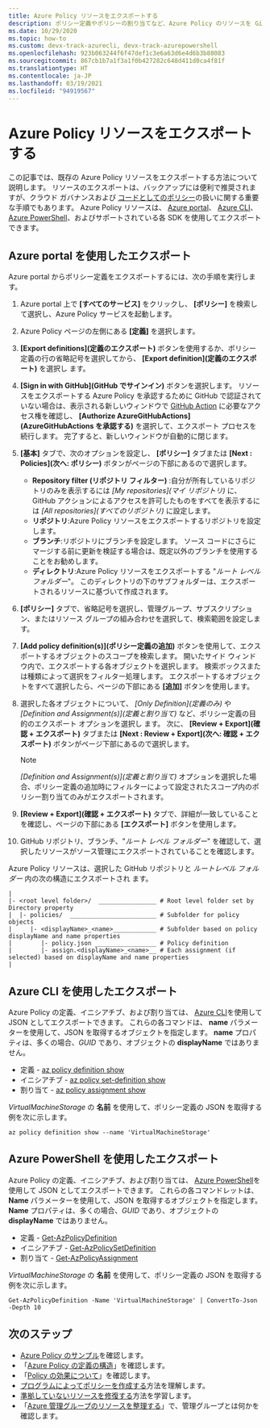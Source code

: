 ```yaml
---
title: Azure Policy リソースをエクスポートする
description: ポリシー定義やポリシーの割り当てなど、Azure Policy のリソースを GitHub にエクスポートするやり方を学習します。
ms.date: 10/29/2020
ms.topic: how-to
ms.custom: devx-track-azurecli, devx-track-azurepowershell
ms.openlocfilehash: 923b063244f6f47def1c3e6a63d6e4d6b3b88083
ms.sourcegitcommit: 867cb1b7a1f3a1f0b427282c648d411d0ca4f81f
ms.translationtype: HT
ms.contentlocale: ja-JP
ms.lasthandoff: 03/19/2021
ms.locfileid: "94919567"
---
```

# <a name="export-azure-policy-resources"></a>Azure Policy リソースをエクスポートする

この記事では、既存の Azure Policy リソースをエクスポートする方法について説明します。 リソースのエクスポートは、バックアップには便利で推奨されますが、クラウド ガバナンスおよび [コードとしてのポリシー](../concepts/policy-as-code.md)の扱いに関する重要な手順でもあります。 Azure Policy リソースは、 [Azure portal](#export-with-azure-portal)、 [Azure CLI](#export-with-azure-cli)、 [Azure PowerShell](#export-with-azure-powershell)、およびサポートされている各 SDK を使用してエクスポートできます。

## <a name="export-with-azure-portal"></a>Azure portal を使用したエクスポート

Azure portal からポリシー定義をエクスポートするには、次の手順を実行します。

1. Azure portal 上で **[すべてのサービス]** をクリックし、 **[ポリシー]** を検索して選択し、Azure Policy サービスを起動します。

1. Azure Policy ページの左側にある **[定義]** を選択します。

1. **[Export definitions]\(定義のエクスポート\)** ボタンを使用するか、ポリシー定義の行の省略記号を選択してから、 **[Export definition]\(定義のエクスポート\)** を選択し ます。

1. **[Sign in with GitHub]\(GitHub でサインイン\)** ボタンを選択します。 リソースをエクスポートする Azure Policy を承認するために GitHub で認証されていない場合は、表示される新しいウィンドウで [GitHub Action](https://github.com/features/actions) に必要なアクセス権を確認し、 **[Authorize AzureGitHubActions]\(AzureGitHubActions を承認する\)** を選択して、エクスポート プロセスを続行します。 完了すると、新しいウィンドウが自動的に閉じます。

1. **[基本]** タブで、次のオプションを設定し、 **[ポリシー]** タブまたは **[Next : Policies]\(次へ: ポリシー\)** ボタンがページの下部にあるので選択します。

   - **Repository filter (リポジトリ フィルター)** :自分が所有しているリポジトリのみを表示するには _[My repositories]\(マイ リポジトリ\)_ に、GitHub アクションによるアクセスを許可したものをすべてを表示するには _[All repositories]\(すべてのリポジトリ\)_ に設定します。
   - **リポジトリ**:Azure Policy リソースをエクスポートするリポジトリを設定します。
   - **ブランチ**:リポジトリにブランチを設定します。 ソース コードにさらにマージする前に更新を検証する場合は、既定以外のブランチを使用することをお勧めします。
   - **ディレクトリ**:Azure Policy リソースをエクスポートする "_ルート レベル フォルダー_"。 このディレクトリの下のサブフォルダーは、エクスポートされるリソースに基づいて作成されます。

1. **[ポリシー]** タブで、省略記号を選択し、管理グループ、サブスクリプション、またはリソース グループの組み合わせを選択して、検索範囲を設定します。
   
1. **[Add policy definition(s)]\(ポリシー定義の追加\)** ボタンを使用して、エクスポートするオブジェクトのスコープを検索します。 開いたサイド ウィンドウ内で、エクスポートする各オブジェクトを選択します。 検索ボックスまたは種類によって選択をフィルター処理します。 エクスポートするオブジェクトをすべて選択したら、ページの下部にある **[追加]** ボタンを使用します。

1. 選択した各オブジェクトについて、 _[Only Definition]\(定義のみ\)_ や _[Definition and Assignment(s)]\(定義と割り当て\)_ など、ポリシー定義の目的のエクスポート オプションを選択し ます。 次に、 **[Review + Export]\(確認 + エクスポート\)** タブまたは **[Next : Review + Export]\(次へ: 確認 + エクスポート\)** ボタンがページ下部にあるので選択します。

   > [!NOTE]
   > _[Definition and Assignment(s)]\(定義と割り当て\)_ オプションを選択した場合、ポリシー定義の追加時にフィルターによって設定されたスコープ内のポリシー割り当てのみがエクスポートされます。

1. **[Review + Export]\(確認 + エクスポート\)** タブで、詳細が一致していることを確認し、ページの下部にある **[エクスポート]** ボタンを使用します。

1. GitHub リポジトリ、ブランチ、"_ルート レベル フォルダー_" を確認して、選択したリソースがソース管理にエクスポートされていることを確認します。

Azure Policy リソースは、選択した GitHub リポジトリと _ルートレベル フォルダー_ 内の次の構造にエクスポートされ ます。

```text
|
|- <root level folder>/  ________________ # Root level folder set by Directory property
|  |- policies/  ________________________ # Subfolder for policy objects
|     |- <displayName>_<name>____________ # Subfolder based on policy displayName and name properties
|        |- policy.json _________________ # Policy definition
|        |- assign.<displayName>_<name>__ # Each assignment (if selected) based on displayName and name properties
|
```

## <a name="export-with-azure-cli"></a>Azure CLI を使用したエクスポート

Azure Policy の定義、イニシアチブ、および割り当ては、 [Azure CLI](/cli/azure/install-azure-cli)を使用して JSON としてエクスポートできます。 これらの各コマンドは、 **name** パラメーターを使用して、JSON を取得するオブジェクトを指定します。 **name** プロパティは、多くの場合、_GUID_ であり、オブジェクトの **displayName** ではありません。

- 定義 - [az policy definition show](/cli/azure/policy/definition#az_policy_definition_show)
- イニシアチブ - [az policy set-definition show](/cli/azure/policy/set-definition#az_policy_set_definition_show)
- 割り当て - [az policy assignment show](/cli/azure/policy/assignment#az_policy_assignment_show)

_VirtualMachineStorage_ の **名前** を使用して、ポリシー定義の JSON を取得する例を次に示します。

```azurecli-interactive
az policy definition show --name 'VirtualMachineStorage'
```

## <a name="export-with-azure-powershell"></a>Azure PowerShell を使用したエクスポート

Azure Policy の定義、イニシアチブ、および割り当ては、 [Azure PowerShell](/powershell/azure/)を使用して JSON としてエクスポートできます。 これらの各コマンドレットは、 **Name** パラメーターを使用して、JSON を取得するオブジェクトを指定します。 **Name** プロパティは、多くの場合、_GUID_ であり、オブジェクトの **displayName** ではありません。

- 定義 - [Get-AzPolicyDefinition](/powershell/module/az.resources/get-azpolicydefinition)
- イニシアチブ - [Get-AzPolicySetDefinition](/powershell/module/az.resources/get-azpolicysetdefinition)
- 割り当て - [Get-AzPolicyAssignment](/powershell/module/az.resources/get-azpolicyassignment)

_VirtualMachineStorage_ の **名前** を使用して、ポリシー定義の JSON を取得する例を次に示します。

```azurepowershell-interactive
Get-AzPolicyDefinition -Name 'VirtualMachineStorage' | ConvertTo-Json -Depth 10
```

## <a name="next-steps"></a>次のステップ

- [Azure Policy のサンプル](../samples/index.md)を確認します。
- 「[Azure Policy の定義の構造](../concepts/definition-structure.md)」を確認します。
- 「[Policy の効果について](../concepts/effects.md)」を確認します。
- [プログラムによってポリシーを作成する](programmatically-create.md)方法を理解します。
- [準拠していないリソースを修復する](remediate-resources.md)方法を学習します。
- 「[Azure 管理グループのリソースを整理する](../../management-groups/overview.md)」で、管理グループとは何かを確認します。
